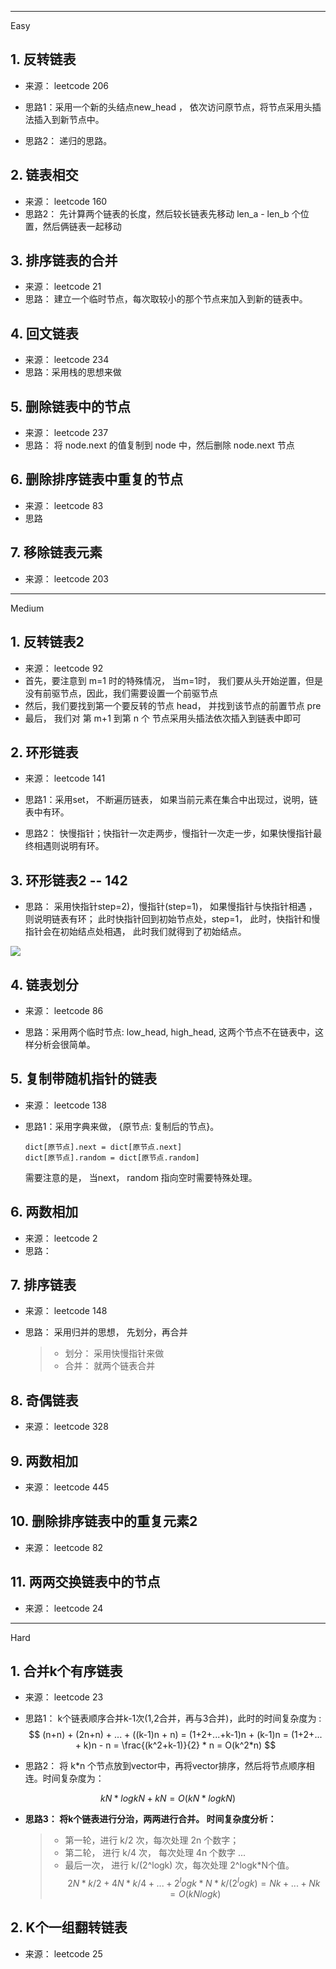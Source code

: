 
---
Easy

## 1. 反转链表

- 来源： leetcode 206

- 思路1：采用一个新的头结点new_head ， 依次访问原节点，将节点采用头插法插入到新节点中。
- 思路2： 递归的思路。

## 2. 链表相交

- 来源： leetcode 160
- 思路2： 先计算两个链表的长度，然后较长链表先移动 len_a - len_b 个位置，然后俩链表一起移动

## 3. 排序链表的合并

- 来源： leetcode 21
- 思路： 建立一个临时节点，每次取较小的那个节点来加入到新的链表中。

## 4. 回文链表

- 来源： leetcode 234
- 思路：采用栈的思想来做

## 5. 删除链表中的节点
- 来源： leetcode 237
- 思路： 将 node.next 的值复制到 node 中，然后删除 node.next 节点


## 6. 删除排序链表中重复的节点
- 来源： leetcode 83
- 思路

## 7. 移除链表元素

- 来源： leetcode 203




---
Medium

## 1. 反转链表2

- 来源： leetcode 92
- 首先，要注意到 m=1 时的特殊情况， 当m=1时， 我们要从头开始逆置，但是没有前驱节点，因此，我们需要设置一个前驱节点
- 然后，我们要找到第一个要反转的节点 head， 并找到该节点的前置节点 pre
- 最后， 我们对 第 m+1 到第 n 个 节点采用头插法依次插入到链表中即可 

## 2. 环形链表

- 来源： leetcode 141

- 思路1：采用set， 不断遍历链表， 如果当前元素在集合中出现过，说明，链表中有环。

- 思路2： 快慢指针；快指针一次走两步，慢指针一次走一步，如果快慢指针最终相遇则说明有环。


## 3. 环形链表2 -- 142

- 思路： 采用快指针step=2)，慢指针(step=1)， 如果慢指针与快指针相遇 ，则说明链表有环； 此时快指针回到初始节点处，step=1， 此时，快指针和慢指针会在初始结点处相遇， 此时我们就得到了初始结点。

![](http://ww1.sinaimg.cn/large/006gOeiSly1g0qpdd0o5lj30yo0lf7dj.jpg)

## 4. 链表划分

- 来源： leetcode 86

- 思路：采用两个临时节点: low_head, high_head, 这两个节点不在链表中，这样分析会很简单。

## 5. 复制带随机指针的链表

- 来源： leetcode 138

- 思路1：采用字典来做， {原节点: 复制后的节点}。

  ```
  dict[原节点].next = dict[原节点.next]
  dict[原节点].random = dict[原节点.random]
  ```

  需要注意的是， 当next， random 指向空时需要特殊处理。

## 6. 两数相加

- 来源： leetcode 2
- 思路：

## 7. 排序链表 

- 来源： leetcode 148

- 思路： 采用归并的思想， 先划分，再合并

  > - 划分： 采用快慢指针来做
  > - 合并： 就两个链表合并

## 8. 奇偶链表

- 来源： leetcode 328

## 9. 两数相加

- 来源： leetcode 445


## 10. 删除排序链表中的重复元素2

- 来源： leetcode 82

## 11. 两两交换链表中的节点

- 来源： leetcode 24


---

Hard

## 1.  合并k个有序链表

- 来源： leetcode 23

- 思路1： k个链表顺序合并k-1次(1,2合并，再与3合并)，此时的时间复杂度为 : 
$$
(n+n) + (2n+n) + ... + ((k-1)n + n) = (1+2+...+k-1)n + (k-1)n = (1+2+... + k)n - n = \frac{(k^2+k-1)}{2} * n = O(k^2*n)
$$

- 思路2： 将 k*n 个节点放到vector中，再将vector排序，然后将节点顺序相连。时间复杂度为：

$$
kN * logkN + kN = O(kN * logkN)
$$

- **思路3： 将k个链表进行分治，两两进行合并。 时间复杂度分析：**

  > - 第一轮，进行 k/2 次，每次处理 2n 个数字；
  > - 第二轮， 进行 k/4 次， 每次处理 4n 个数字
  > ...
  > - 最后一次， 进行 k/(2^logk) 次，每次处理 2^logk*N个值。
$$
2N * k / 2 + 4N * k/4 + ... + 2^logk * N *k /(2^logk) = Nk + ...+ Nk = O(kNlogk)
$$

## 2. K个一组翻转链表

- 来源： leetcode 25